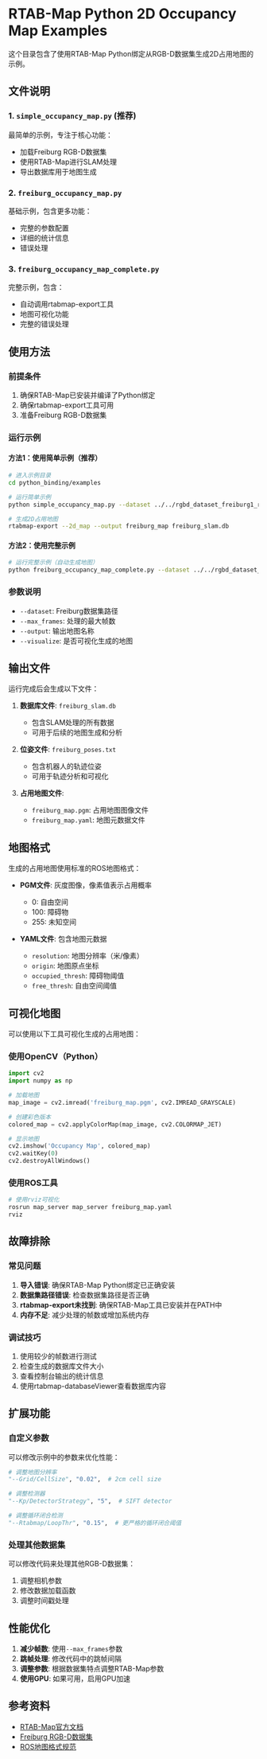 # RTAB-Map Python 2D Occupancy Map Examples

这个目录包含了使用RTAB-Map Python绑定从RGB-D数据集生成2D占用地图的示例。

## 文件说明

### 1. `simple_occupancy_map.py` (推荐)
最简单的示例，专注于核心功能：
- 加载Freiburg RGB-D数据集
- 使用RTAB-Map进行SLAM处理
- 导出数据库用于地图生成

### 2. `freiburg_occupancy_map.py`
基础示例，包含更多功能：
- 完整的参数配置
- 详细的统计信息
- 错误处理

### 3. `freiburg_occupancy_map_complete.py`
完整示例，包含：
- 自动调用rtabmap-export工具
- 地图可视化功能
- 完整的错误处理

## 使用方法

### 前提条件

1. 确保RTAB-Map已安装并编译了Python绑定
2. 确保rtabmap-export工具可用
3. 准备Freiburg RGB-D数据集

### 运行示例

#### 方法1：使用简单示例（推荐）

```bash
# 进入示例目录
cd python_binding/examples

# 运行简单示例
python simple_occupancy_map.py --dataset ../../rgbd_dataset_freiburg1_room --max_frames 50

# 生成2D占用地图
rtabmap-export --2d_map --output freiburg_map freiburg_slam.db
```

#### 方法2：使用完整示例

```bash
# 运行完整示例（自动生成地图）
python freiburg_occupancy_map_complete.py --dataset ../../rgbd_dataset_freiburg1_room --max_frames 100 --visualize
```

### 参数说明

- `--dataset`: Freiburg数据集路径
- `--max_frames`: 处理的最大帧数
- `--output`: 输出地图名称
- `--visualize`: 是否可视化生成的地图

## 输出文件

运行完成后会生成以下文件：

1. **数据库文件**: `freiburg_slam.db`
   - 包含SLAM处理的所有数据
   - 可用于后续的地图生成和分析

2. **位姿文件**: `freiburg_poses.txt`
   - 包含机器人的轨迹位姿
   - 可用于轨迹分析和可视化

3. **占用地图文件**:
   - `freiburg_map.pgm`: 占用地图图像文件
   - `freiburg_map.yaml`: 地图元数据文件

## 地图格式

生成的占用地图使用标准的ROS地图格式：

- **PGM文件**: 灰度图像，像素值表示占用概率
  - 0: 自由空间
  - 100: 障碍物
  - 255: 未知空间

- **YAML文件**: 包含地图元数据
  - `resolution`: 地图分辨率（米/像素）
  - `origin`: 地图原点坐标
  - `occupied_thresh`: 障碍物阈值
  - `free_thresh`: 自由空间阈值

## 可视化地图

可以使用以下工具可视化生成的占用地图：

### 使用OpenCV（Python）
```python
import cv2
import numpy as np

# 加载地图
map_image = cv2.imread('freiburg_map.pgm', cv2.IMREAD_GRAYSCALE)

# 创建彩色版本
colored_map = cv2.applyColorMap(map_image, cv2.COLORMAP_JET)

# 显示地图
cv2.imshow('Occupancy Map', colored_map)
cv2.waitKey(0)
cv2.destroyAllWindows()
```

### 使用ROS工具
```bash
# 使用rviz可视化
rosrun map_server map_server freiburg_map.yaml
rviz
```

## 故障排除

### 常见问题

1. **导入错误**: 确保RTAB-Map Python绑定已正确安装
2. **数据集路径错误**: 检查数据集路径是否正确
3. **rtabmap-export未找到**: 确保RTAB-Map工具已安装并在PATH中
4. **内存不足**: 减少处理的帧数或增加系统内存

### 调试技巧

1. 使用较少的帧数进行测试
2. 检查生成的数据库文件大小
3. 查看控制台输出的统计信息
4. 使用rtabmap-databaseViewer查看数据库内容

## 扩展功能

### 自定义参数

可以修改示例中的参数来优化性能：

```python
# 调整地图分辨率
"--Grid/CellSize", "0.02",  # 2cm cell size

# 调整检测器
"--Kp/DetectorStrategy", "5",  # SIFT detector

# 调整循环闭合检测
"--Rtabmap/LoopThr", "0.15",  # 更严格的循环闭合阈值
```

### 处理其他数据集

可以修改代码来处理其他RGB-D数据集：

1. 调整相机参数
2. 修改数据加载函数
3. 调整时间戳处理

## 性能优化

1. **减少帧数**: 使用`--max_frames`参数
2. **跳帧处理**: 修改代码中的跳帧间隔
3. **调整参数**: 根据数据集特点调整RTAB-Map参数
4. **使用GPU**: 如果可用，启用GPU加速

## 参考资料

- [RTAB-Map官方文档](https://github.com/introlab/rtabmap)
- [Freiburg RGB-D数据集](https://vision.in.tum.de/data/datasets/rgbd-dataset)
- [ROS地图格式规范](http://wiki.ros.org/map_server)
